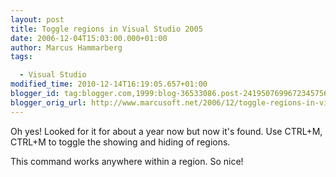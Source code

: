 ```yaml
---
layout: post
title: Toggle regions in Visual Studio 2005
date: 2006-12-04T15:03:00.000+01:00
author: Marcus Hammarberg
tags:

  - Visual Studio
modified_time: 2010-12-14T16:19:05.657+01:00
blogger_id: tag:blogger.com,1999:blog-36533086.post-2419507699672345756
blogger_orig_url: http://www.marcusoft.net/2006/12/toggle-regions-in-visual-studio-2005.html
---
```


Oh yes! Looked for it for about a year now but now it's found. Use
CTRL+M, CTRL+M to toggle the showing and hiding of regions.

This command works anywhere within a region. So nice!
